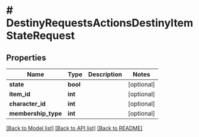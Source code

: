# # DestinyRequestsActionsDestinyItemStateRequest

## Properties

Name | Type | Description | Notes
------------ | ------------- | ------------- | -------------
**state** | **bool** |  | [optional]
**item_id** | **int** |  | [optional]
**character_id** | **int** |  | [optional]
**membership_type** | **int** |  | [optional]

[[Back to Model list]](../../README.md#models) [[Back to API list]](../../README.md#endpoints) [[Back to README]](../../README.md)
